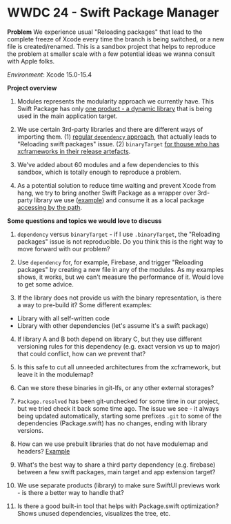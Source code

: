 # WWDC 24 - Swift Package Manager

**Problem**
We experience usual "Reloading packages" that lead to the complete freeze of Xcode every time the branch is being switched, or a new file is created/renamed. 
This is a sandbox project that helps to reproduce the problem at smaller scale with a few potential ideas we wanna consult with Apple folks.

*Environment*: Xcode 15.0-15.4

**Project overview**

1. Modules represents the modularity approach we currently have. This Swift Package has only [one product - a dynamic library](https://github.com/blbnv/wwdc-24-spm/blob/main/Modules/Package.swift#L11) that is being used in the main application target.

2. We use certain 3rd-party libraries and there are different ways of importing them. (1) [regular `dependency` approach](https://github.com/blbnv/wwdc-24-spm/blob/main/Modules/Package.swift#L79), that actually leads to "Reloading swift packages" issue. (2) `binaryTarget` [for thouse who has xcframeworks in their release artefacts](https://github.com/blbnv/wwdc-24-spm/blob/main/Modules/Package.swift#L84).

3. We've added about 60 modules and a few dependencies to this sandbox, which is totally enough to reproduce a problem.

4. As a potential solution to reduce time waiting and prevent Xcode from hang, we try to bring another Swift Package as a wrapper over 3rd-party library we use ([example](https://github.com/blbnv/wwdc-24-spm/tree/main/FirebaseWrapper)) and consume it as a local package [accessing by the path](https://github.com/blbnv/wwdc-24-spm/tree/main/FirebaseWrapper).

**Some questions and topics we would love to discuss**
1. `dependency` versus `binaryTarget` - if I use `.binaryTarget`, the "Reloading packages" issue is not reproducible. Do you think this is the right way to move forward with our problem?

2. Use `dependency` for, for example, Firebase, and trigger "Reloading packages" by creating a new file in any of the modules. As my examples shows, it works, but we can't measure the performance of it. Would  love to get some advice.
   
3. If the library does not provide us with the binary representation, is there a way to pre-build it? Some different examples:
- Library with all self-written code
- Library with other dependencies (let's assume it's a swift package)

4. If library A and B both depend on library C, but they use different versioning rules for this dependency (e.g. exact version vs up to major) that could conflict, how can we prevent that?
   
5. Is this safe to cut all unneeded architectures from the xcframework, but leave it in the modulemap?

6. Can we store these binaries in git-lfs, or any other external storages?

6. `Package.resolved` has been git-unchecked for some time in our project, but we tried check it back some time ago. The issue we see - it always being updated automatically, starting some prefixes `.git` to some of the dependencies (Package.swift) has no changes, ending with library versions.

7. How can we use prebuilt libraries that do not have modulemap and headers? [Example](https://github.com/DataDog/dd-sdk-ios/releases/tag/2.12.0)

8. What's the best way to share a third party dependency (e.g. firebase) between a few swift packages, main target and app extension target?

9. We use separate products (library) to make sure SwiftUI previews work - is there a better way to handle that?

10. Is there a good built-in tool that helps with Package.swift optimization? Shows unused dependencies, visualizes the tree, etc.



